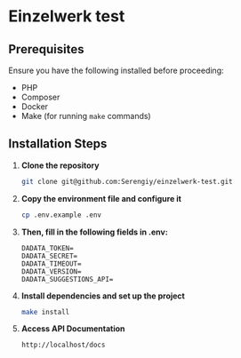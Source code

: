 # Einzelwerk test

## Prerequisites
Ensure you have the following installed before proceeding:
- PHP
- Composer
- Docker
- Make (for running `make` commands)


## Installation Steps

1. **Clone the repository**
   ```sh
   git clone git@github.com:Serengiy/einzelwerk-test.git
   ```

2. **Copy the environment file and configure it**
   ```sh
   cp .env.example .env
   ```

3. **Then, fill in the following fields in .env:**
    ```dotenv
    DADATA_TOKEN=
    DADATA_SECRET=
    DADATA_TIMEOUT=
    DADATA_VERSION=
    DADATA_SUGGESTIONS_API=
    ```

4. **Install dependencies and set up the project**   
    ```sh
   make install
   ```
   
5. **Access API Documentation**
    ```link
   http://localhost/docs
    ```
